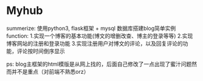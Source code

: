 # Myhub
summerize:
	使用python3, flask框架 + mysql 数据库搭建blog简单实例
function:
	1.实现一个博客的基本功能(博文的增删改查、博主的登录等等)
	2.实现博客网站的注册和登录功能
	3.实现注册用户对博文的评论，以及回复评论的功能，评论按时间倒序显示

ps:
	blog主框架的html模版是从网上找的，后面自己修改了一点出现了蜜汁问题然而并不是重点（对前端不熟悉orz）



